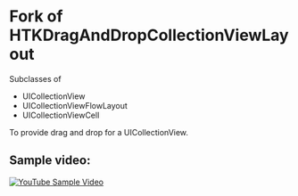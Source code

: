 Fork of HTKDragAndDropCollectionViewLayout
======================

Subclasses of
* UICollectionView
* UICollectionViewFlowLayout
* UICollectionViewCell

To provide drag and drop for a UICollectionView.


## Sample video:

[![YouTube Sample Video](http://img.youtube.com/vi/WuG7iQ8MDa4/0.jpg)](http://www.youtube.com/watch?v=WuG7iQ8MDa4)
